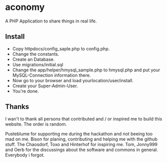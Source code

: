 # aconomy #

A PHP Application to share things in real life.

## Install ##

* Copy httpdocs/config_saple.php to config.php.
* Change the constants.
* Create an Database.
* Use migrations/initial.sql
* Change the app/helper/hmysql_sample.php to hmysql.php and put your MySQL-Connection information there.
* Now go to your browser and load yourlocation/user/install.
* Create your Super-Admin-User.
* You're done.

## Thanks ##

I wan't to thank all persons that contributed and / or inspired me to build this website.
The order is random.

Pusteblume for supporting me during the hackathon and not beeing too mad on me.
Bison for planing, contributing and helping me with the github stuff.
The Chaosdorf, Toxo and Hinterhof for inspiring me.
Tom, Jonny999 and Oerb for the discussings about the software and commons in general.
Everybody i forgot.